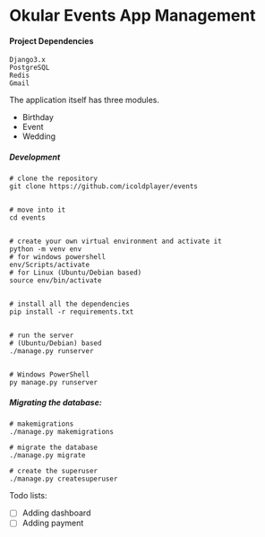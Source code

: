 # Okular Events App Management

#### Project Dependencies

```
Django3.x
PostgreSQL
Redis
Gmail
```


The application itself has three modules.
- Birthday
- Event
- Wedding


##### Development

```shell
# clone the repository
git clone https://github.com/icoldplayer/events


# move into it
cd events


# create your own virtual environment and activate it
python -m venv env
# for windows powershell
env/Scripts/activate
# for Linux (Ubuntu/Debian based)
source env/bin/activate


# install all the dependencies
pip install -r requirements.txt


# run the server
# (Ubuntu/Debian) based
./manage.py runserver


# Windows PowerShell
py manage.py runserver
```


##### Migrating the database:

```shell
# makemigrations
./manage.py makemigrations 

# migrate the database
./manage.py migrate

# create the superuser
./manage.py createsuperuser
```

Todo lists:
- [ ] Adding dashboard
- [ ] Adding payment
